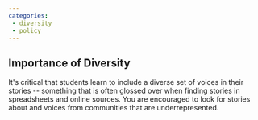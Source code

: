```yaml
---
categories:
 - diversity
 - policy
---
```


## Importance of Diversity

It's critical that students learn to include a diverse set of voices in their stories -- something that is often glossed over when finding stories in spreadsheets and online sources. You are encouraged to look for stories about and voices from communities that are underrepresented.
